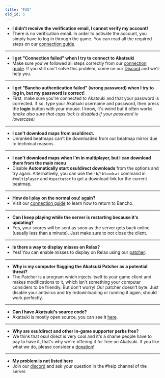 ```yaml
---
title: "FAQ"
old_id: 5
---
```


- **I didn't receive the verification email, I cannot verify my account!**
- There is no verification email. In order to activate the account, you simply have to log in through the game. You can read all the required steps on our [connection guide](/doc/connection_guide).

-----------------------

- **I get "Connection failed" when I try to connect to Akatsuki**  
- Make sure you've followed all steps correctly from our [connection guide](https://akatsuki.gg/doc/connection_guide). If you still can't solve this problem, come on our [Discord](https://akatsuki.gg/discord) and we'll help you.

-----------------------

- **I get "Bancho authentication failed" (wrong password) when I try to log in, but my password is correct!**  
- First, make sure you're connected to Akatsuki and that your password is corrected. If so, type your Akatsuki username and password, then press the **login** button with your mouse. I know, it's weird but it often works. *(make also sure that caps lock is disabled if your password is lowercase)*

-----------------------

- **I can't download maps from osu!direct.**
- Unranked beatmaps can't be downloaded from our beatmap mirror due to technical reasons.

-----------------------

- **I can't download maps when I'm in multiplayer, but I can download them from the main menu**
- Disable **Automatically start osu!direct downloads** from the options and try again. Alternatively, you can use the `!b`/`!bloodcat` command in `#multiplayer` and `#spectator` to get a download link for the current beatmap.

-----------------------

- **How do I play on the normal osu! again?**
- Visit our [connection guide](/doc/connection_guide) to learn how to return to Bancho.

-----------------------

- **Can I keep playing while the server is restarting because it's updating?**
- Yes, your scores will be sent as soon as the server gets back online (usually less than a minute). Just make sure to not close the client.

-----------------------

- **Is there a way to display misses on Relax?**
- Yes! You can enable misses to display on Relax using our [patcher](https://akatsuki.gg/patcher).

-----------------------

- **Why is my computer flagging the Akatsuki Patcher as a potential threat?**
- The Patcher is a program which injects itself to your game client and makes modifications to it, which isn't something your computer considers to be friendly. But don't worry! Our patcher doesn't byte. Just disable your antivirus and try redownloading or running it again, should work perfectly.

-----------------------

- **Can I have Akatsuki's source code?**
-  Akatsuki is mostly open source, you can see it [here](https://github.com/osuAkatsuki/).

-----------------------

- **Why are osu!direct and other in-game supporter perks free?**
- We think that osu! direct is very cool and it's a shame people have to pay to have it, that's why we're offering it for free on Akatsuki. If you like what we do, please consider a [donation](/donate)!

-----------------------

- **My problem is not listed here**
- Join our [discord](https://akatsuki.gg/discord) and ask your question in the #help channel of the server.
